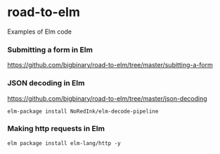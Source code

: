 # road-to-elm
Examples of Elm code

### Submitting a form in Elm

https://github.com/bigbinary/road-to-elm/tree/master/subitting-a-form

### JSON decoding in Elm

https://github.com/bigbinary/road-to-elm/tree/master/json-decoding

```
elm-package install NoRedInk/elm-decode-pipeline
```

### Making http requests in Elm

```
elm package install elm-lang/http -y
```
